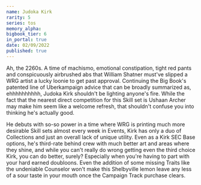 ```yaml
---
name: Judoka Kirk
rarity: 5
series: tos
memory_alpha:
bigbook_tier: 6
in_portal: true
date: 02/09/2022
published: true
---
```


Ah, the 2260s. A time of machismo, emotional constipation, tight red pants and conspicuously airbrushed abs that William Shatner must've slipped a WRG artist a lucky loonie to get past approval. Continuing the Big Book's patented line of Uberkampaign advice that can be broadly summarized as, ehhhhhhhhhh, Judoka Kirk shouldn't be lighting anyone's fire. While the fact that the nearest direct competition for this Skill set is Ushaan Archer may make him seem like a welcome refresh, that shouldn't confuse you into thinking he's actually good.

He debuts with so-so power in a time where WRG is printing much more desirable Skill sets almost every week in Events, Kirk has only a duo of Collections and just an overall lack of unique utility. Even as a Kirk SEC Base options, he's third-rate behind crew with much better art and areas where they shine, and while you can't really do wrong getting even the third choice Kirk, you can do better, surely? Especially when you're having to part with your hard earned doubloons. Even the addition of some missing Traits like the undeniable Counselor won't make this Shelbyville lemon leave any less of a sour taste in your mouth once the Campaign Track purchase clears.
